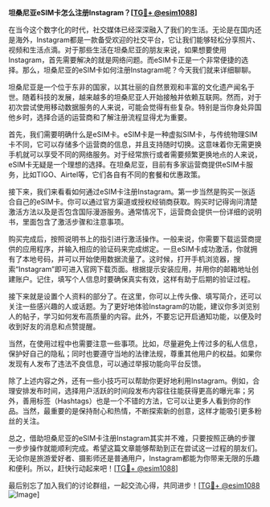 **坦桑尼亚eSIM卡怎么注册Instagram？[[TG💪+ @esim1088](https://t.me/s/esim1088)]**

在当今这个数字化的时代，社交媒体已经深深融入了我们的生活。无论是在国内还是海外，Instagram都是一款备受欢迎的社交平台，它让我们能够轻松分享照片、视频和生活点滴。对于那些生活在坦桑尼亚的朋友来说，如果想要使用Instagram，首先需要解决的就是网络问题。而eSIM卡正是一个非常便捷的选择。那么，坦桑尼亚的eSIM卡如何注册Instagram呢？今天我们就来详细聊聊。

坦桑尼亚是一个位于东非的国家，以其壮丽的自然景观和丰富的文化遗产闻名于世。随着科技的发展，越来越多的坦桑尼亚人开始接触并依赖互联网。然而，对于初次尝试使用移动数据服务的人来说，可能会觉得有些复杂。特别是当你身处异国他乡时，选择合适的运营商和了解注册流程显得尤为重要。

首先，我们需要明确什么是eSIM卡。eSIM卡是一种虚拟SIM卡，与传统物理SIM卡不同，它可以存储多个运营商的信息，并且支持随时切换。这意味着你无需更换手机就可以享受不同的网络服务。对于经常旅行或者需要频繁更换地点的人来说，eSIM卡无疑是一个理想的选择。在坦桑尼亚，目前有多家运营商提供eSIM卡服务，比如TIGO、Airtel等，它们各自有不同的套餐和优惠政策。

接下来，我们来看看如何通过eSIM卡注册Instagram。第一步当然是购买一张适合自己的eSIM卡。你可以通过官方渠道或授权经销商获取。购买时记得询问清楚激活方法以及是否包含国际漫游服务。通常情况下，运营商会提供一份详细的说明书，里面包含了激活步骤和注意事项。

购买完成后，按照说明书上的指引进行激活操作。一般来说，你需要下载运营商提供的应用程序，并输入相应的验证码来完成绑定。一旦eSIM卡成功激活，你就拥有了本地号码，并可以开始使用数据流量了。这时候，打开手机浏览器，搜索“Instagram”即可进入官网下载页面。根据提示安装应用，并用你的邮箱地址创建账户。记住，填写个人信息时要确保真实有效，这样有助于后期的验证过程。

接下来就是设置个人资料的部分了。在这里，你可以上传头像、填写简介，还可以关注一些感兴趣的人或话题。为了更好地体验Instagram的功能，建议你多浏览别人的帖子，学习如何发布高质量的内容。此外，不要忘记开启通知功能，以便及时收到好友的消息和点赞提醒。

当然，在使用过程中也需要注意一些事项。比如，尽量避免上传过多的私人信息，保护好自己的隐私；同时也要遵守当地的法律法规，尊重其他用户的权益。如果你发现有人发布了违法不良信息，可以通过举报功能向平台反馈。

除了上述内容之外，还有一些小技巧可以帮助你更好地利用Instagram。例如，合理安排发布时间，选择用户活跃的时间段发布内容往往能获得更高的曝光率；另外，善用标签（Hashtags）也是一个不错的方法，它可以让更多人看到你的作品。当然，最重要的是保持耐心和热情，不断探索新的创意，这样才能吸引更多粉丝的关注。

总之，借助坦桑尼亚的eSIM卡注册Instagram其实并不难，只要按照正确的步骤一步步操作就能顺利完成。希望这篇文章能够帮助到正在尝试这一过程的朋友们。无论你是旅游爱好者、摄影师还是普通用户，Instagram都能为你带来无限的乐趣和便利。所以，赶快行动起来吧！[[TG💪+ @esim1088](https://t.me/s/esim1088)]

最后别忘了加入我们的讨论群组，一起交流心得，共同进步！[[TG💪+ @esim1088](https://t.me/s/esim1088) ![Image](https://i.postimg.cc/4NQfJmqS/Snipaste-2025-05-13-00-14-12.png)]